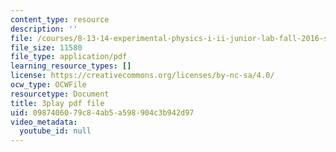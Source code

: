 ```yaml
---
content_type: resource
description: ''
file: /courses/8-13-14-experimental-physics-i-ii-junior-lab-fall-2016-spring-2017/0987406079c84ab5a598904c3b942d97_gcs7PQaQeS4.pdf
file_size: 11580
file_type: application/pdf
learning_resource_types: []
license: https://creativecommons.org/licenses/by-nc-sa/4.0/
ocw_type: OCWFile
resourcetype: Document
title: 3play pdf file
uid: 09874060-79c8-4ab5-a598-904c3b942d97
video_metadata:
  youtube_id: null
---
```

